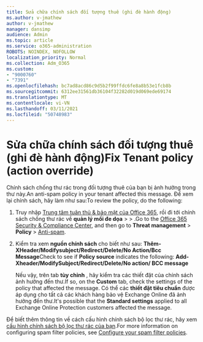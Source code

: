 ```yaml
---
title: Sửa chữa chính sách đối tượng thuê (ghi đè hành động)
ms.author: v-jmathew
author: v-jmathew
manager: dansimp
audience: Admin
ms.topic: article
ms.service: o365-administration
ROBOTS: NOINDEX, NOFOLLOW
localization_priority: Normal
ms.collection: Adm_O365
ms.custom:
- "9000760"
- "7391"
ms.openlocfilehash: bc7ad8acd86c9d5b2f99ffdc6fe8a8b53e1fcb8b
ms.sourcegitcommit: 6312ee31561db36104f32282d019d069ede69174
ms.translationtype: MT
ms.contentlocale: vi-VN
ms.lasthandoff: 03/11/2021
ms.locfileid: "50748983"
---
```

# <a name="fix-tenant-policy-action-override"></a><span data-ttu-id="06118-102">Sửa chữa chính sách đối tượng thuê (ghi đè hành động)</span><span class="sxs-lookup"><span data-stu-id="06118-102">Fix Tenant policy (action override)</span></span>

<span data-ttu-id="06118-103">Chính sách chống thư rác trong đối tượng thuê của bạn bị ảnh hưởng trong thư này.</span><span class="sxs-lookup"><span data-stu-id="06118-103">An anti-spam policy in your tenant affected this message.</span></span> <span data-ttu-id="06118-104">Để xem lại chính sách, hãy làm như sau:</span><span class="sxs-lookup"><span data-stu-id="06118-104">To review the policy, do the following:</span></span>

1. <span data-ttu-id="06118-105">Truy nhập [Trung tâm tuân thủ & bảo mật của Office 365](https://go.microsoft.com/fwlink/p/?linkid=2077143), rồi đi tới chính sách chống thư rác về **quản lý mối đe dọa**  >    >  [](https://go.microsoft.com/fwlink/?linkid=2101518).</span><span class="sxs-lookup"><span data-stu-id="06118-105">Go to the [Office 365 Security & Compliance Center](https://go.microsoft.com/fwlink/p/?linkid=2077143), and then go to **Threat management** > **Policy** > [Anti-spam](https://go.microsoft.com/fwlink/?linkid=2101518).</span></span>
2. <span data-ttu-id="06118-106">Kiểm tra xem **nguồn chính sách** cho biết như sau:  **Thêm-XHeader/Modifysubject/Redirect/Delete/No Action/Bcc Message**</span><span class="sxs-lookup"><span data-stu-id="06118-106">Check to see if **Policy source** indicates the following:  **Add-Xheader/ModifySubject/Redirect/Delete/No action/ BCC message**</span></span>

    <span data-ttu-id="06118-107">Nếu vậy, trên tab **tùy chỉnh** , hãy kiểm tra các thiết đặt của chính sách ảnh hưởng đến thư.</span><span class="sxs-lookup"><span data-stu-id="06118-107">If so, on the **Custom** tab, check the settings of the policy that affected the message.</span></span> <span data-ttu-id="06118-108">Có thể các **thiết đặt tiêu chuẩn** được áp dụng cho tất cả các khách hàng bảo vệ Exchange Online đã ảnh hưởng đến thư.</span><span class="sxs-lookup"><span data-stu-id="06118-108">It's possible that the **Standard settings** applied to all Exchange Online Protection customers affected the message.</span></span>

<span data-ttu-id="06118-109">Để biết thêm thông tin về cách cấu hình chính sách bộ lọc thư rác, hãy xem [cấu hình chính sách bộ lọc thư rác của bạn](https://go.microsoft.com/fwlink/?linkid=2101431).</span><span class="sxs-lookup"><span data-stu-id="06118-109">For more information on configuring spam filter policies, see [Configure your spam filter policies](https://go.microsoft.com/fwlink/?linkid=2101431).</span></span>
